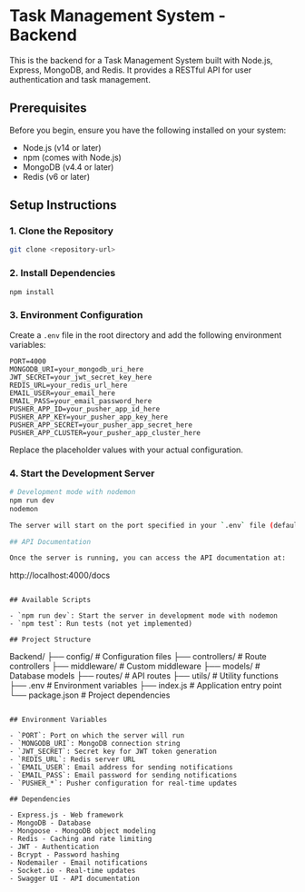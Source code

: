 # Task Management System - Backend

This is the backend for a Task Management System built with Node.js, Express, MongoDB, and Redis. It provides a RESTful API for user authentication and task management.

## Prerequisites

Before you begin, ensure you have the following installed on your system:

- Node.js (v14 or later)
- npm (comes with Node.js)
- MongoDB (v4.4 or later)
- Redis (v6 or later)

## Setup Instructions

### 1. Clone the Repository

```bash
git clone <repository-url>
```

### 2. Install Dependencies

```bash
npm install
```

### 3. Environment Configuration

Create a `.env` file in the root directory and add the following environment variables:

```env
PORT=4000
MONGODB_URI=your_mongodb_uri_here
JWT_SECRET=your_jwt_secret_key_here
REDIS_URL=your_redis_url_here
EMAIL_USER=your_email_here
EMAIL_PASS=your_email_password_here
PUSHER_APP_ID=your_pusher_app_id_here
PUSHER_APP_KEY=your_pusher_app_key_here
PUSHER_APP_SECRET=your_pusher_app_secret_here
PUSHER_APP_CLUSTER=your_pusher_app_cluster_here
```

Replace the placeholder values with your actual configuration.

### 4. Start the Development Server

```bash
# Development mode with nodemon
npm run dev
nodemon

The server will start on the port specified in your `.env` file (default: 4000).

## API Documentation

Once the server is running, you can access the API documentation at:

```
http://localhost:4000/docs
```

## Available Scripts

- `npm run dev`: Start the server in development mode with nodemon
- `npm test`: Run tests (not yet implemented)

## Project Structure

```
Backend/
├── config/           # Configuration files
├── controllers/      # Route controllers
├── middleware/       # Custom middleware
├── models/           # Database models
├── routes/           # API routes
├── utils/            # Utility functions
├── .env              # Environment variables
├── index.js          # Application entry point
└── package.json      # Project dependencies
```

## Environment Variables

- `PORT`: Port on which the server will run
- `MONGODB_URI`: MongoDB connection string
- `JWT_SECRET`: Secret key for JWT token generation
- `REDIS_URL`: Redis server URL
- `EMAIL_USER`: Email address for sending notifications
- `EMAIL_PASS`: Email password for sending notifications
- `PUSHER_*`: Pusher configuration for real-time updates

## Dependencies

- Express.js - Web framework
- MongoDB - Database
- Mongoose - MongoDB object modeling
- Redis - Caching and rate limiting
- JWT - Authentication
- Bcrypt - Password hashing
- Nodemailer - Email notifications
- Socket.io - Real-time updates
- Swagger UI - API documentation
